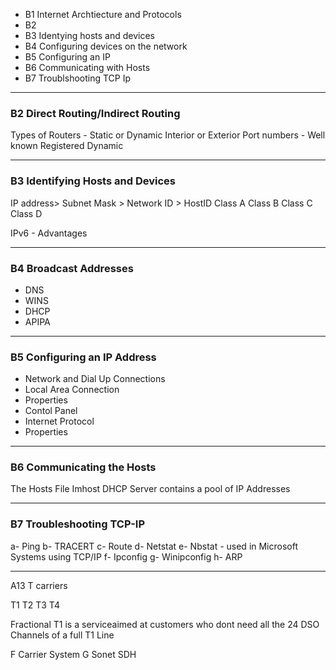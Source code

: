 - B1 Internet Archtiecture and Protocols
- B2
- B3 Identying hosts and devices
- B4 Configuring devices on the network
- B5 Configuring an IP 
- B6 Communicating with Hosts
- B7 Troublshooting TCP Ip 

<hr>

### B2 Direct Routing/Indirect Routing
Types of Routers - Static or Dynamic
Interior or Exterior
Port numbers - Well known Registered Dynamic

<hr>

### B3 Identifying Hosts and Devices
IP address> Subnet Mask > Network ID > HostID
Class A
Class B
Class C
Class D

IPv6 - Advantages

<hr>

### B4 Broadcast Addresses 
- DNS
- WINS
- DHCP
- APIPA

<hr>

### B5 Configuring an IP Address

- Network and Dial Up Connections
- Local Area Connection
- Properties
- Contol Panel
- Internet Protocol
- Properties

<hr>

### B6 Communicating the Hosts
The Hosts File
Imhost
DHCP Server contains a pool of IP Addresses

<hr>

### B7 Troubleshooting TCP-IP
a- Ping
b- TRACERT
c- Route
d- Netstat
e- Nbstat - used in Microsoft Systems using TCP/IP
f- Ipconfig
g- Winipconfig
h- ARP


<hr>
A13  T carriers

T1
T2
T3
T4

Fractional T1 is a serviceaimed at customers who dont need all the
24 DSO Channels of a full T1 Line

F Carrier System
G Sonet SDH

